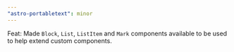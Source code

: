 ```yaml
---
"astro-portabletext": minor
---
```


Feat: Made `Block`, `List`, `ListItem` and `Mark` components available to be used to help extend custom components.
